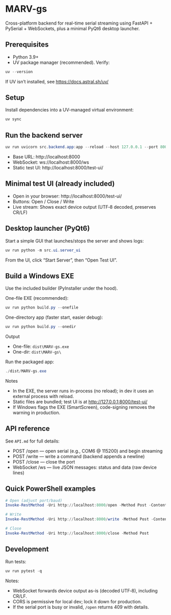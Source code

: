 # MARV-gs

Cross-platform backend for real-time serial streaming using FastAPI + PySerial + WebSockets, plus a minimal PyQt6 desktop launcher.

## Prerequisites
- Python 3.9+
- UV package manager (recommended). Verify:

```powershell
uv --version
```

If UV isn’t installed, see https://docs.astral.sh/uv/

## Setup
Install dependencies into a UV-managed virtual environment:

```powershell
uv sync
```

## Run the backend server

```powershell
uv run uvicorn src.backend.app:app --reload --host 127.0.0.1 --port 8000
```

- Base URL: http://localhost:8000
- WebSocket: ws://localhost:8000/ws
- Static test UI: http://localhost:8000/test-ui/

## Minimal test UI (already included)
- Open in your browser: http://localhost:8000/test-ui/
- Buttons: Open / Close / Write
- Live stream: Shows exact device output (UTF‑8 decoded, preserves CR/LF)

## Desktop launcher (PyQt6)
Start a simple GUI that launches/stops the server and shows logs:

```powershell
uv run python -m src.ui.server_ui
```

From the UI, click “Start Server”, then “Open Test UI”.

## Build a Windows EXE
Use the included builder (PyInstaller under the hood).

One-file EXE (recommended):
```powershell
uv run python build.py --onefile
```

One-directory app (faster start, easier debug):
```powershell
uv run python build.py --onedir
```

Output
- One-file: `dist\MARV-gs.exe`
- One-dir: `dist\MARV-gs\`

Run the packaged app:
```powershell
./dist/MARV-gs.exe
```

Notes
- In the EXE, the server runs in-process (no reload); in dev it uses an external process with reload.
- Static files are bundled; test UI is at http://127.0.0.1:8000/test-ui/
- If Windows flags the EXE (SmartScreen), code-signing removes the warning in production.

## API reference
See `API.md` for full details:
- POST /open — open serial (e.g., COM6 @ 115200) and begin streaming
- POST /write — write a command (backend appends a newline)
- POST /close — close the port
- WebSocket /ws — live JSON messages: status and data (raw device lines)

## Quick PowerShell examples

```powershell
# Open (adjust port/baud)
Invoke-RestMethod -Uri http://localhost:8000/open -Method Post -ContentType 'application/json' -Body (ConvertTo-Json @{ port='COM6'; baud=115200 })

# Write
Invoke-RestMethod -Uri http://localhost:8000/write -Method Post -ContentType 'application/json' -Body (ConvertTo-Json @{ cmd='PING' })

# Close
Invoke-RestMethod -Uri http://localhost:8000/close -Method Post
```

## Development

Run tests:

```powershell
uv run pytest -q
```

Notes:
- WebSocket forwards device output as-is (decoded UTF‑8), including CR/LF.
- CORS is permissive for local dev; lock it down for production.
- If the serial port is busy or invalid, `/open` returns 409 with details.

